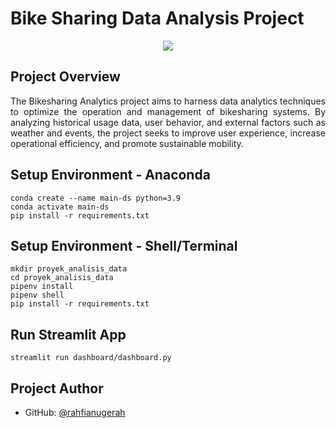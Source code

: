 # Bike Sharing Data Analysis Project

<div align="center">
    <img src="https://streamlit.io/images/brand/streamlit-logo-primary-colormark-lighttext.png"/>
</div>


## Project Overview
<p align="justify">
    The Bikesharing Analytics project aims to harness data analytics techniques to optimize the operation and management of bikesharing systems. By analyzing historical usage data, user behavior, and external factors such as weather and events, the project seeks to improve user experience, increase operational efficiency, and promote sustainable mobility.
</p>

## Setup Environment - Anaconda
```
conda create --name main-ds python=3.9
conda activate main-ds
pip install -r requirements.txt
```

## Setup Environment - Shell/Terminal
```
mkdir proyek_analisis_data
cd proyek_analisis_data
pipenv install
pipenv shell
pip install -r requirements.txt
```

## Run Streamlit App
```
streamlit run dashboard/dashboard.py
```

## Project Author
- GitHub: [@rahfianugerah](https://www.github.com/rahfianugerah)
